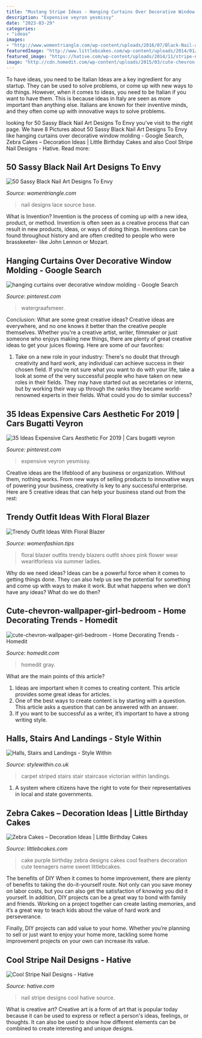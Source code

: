 ```yaml
---
title: "Mustang Stripe Ideas - Hanging Curtains Over Decorative Window Molding"
description: "Expensive veyron yesmissy"
date: "2023-03-29"
categories:
- "ideas"
images:
- "http://www.womentriangle.com/wp-content/uploads/2016/07/Black-Nail-art-designs40180716.jpg"
featuredImage: "http://www.littlebcakes.com/wp-content/uploads/2014/01/Purple-Zebra-Cake.jpg"
featured_image: "https://hative.com/wp-content/uploads/2014/11/stripe-nail-designs/20-stripe-nail-designs.jpg"
image: "http://cdn.homedit.com/wp-content/uploads/2015/03/cute-chevron-wallpaper-girl-bedroom-576x1024.jpg"
---
```



To have ideas, you need to be Italian
Ideas are a key ingredient for any startup. They can be used to solve problems, or come up with new ways to do things. However, when it comes to ideas, you need to be Italian if you want to have them. This is because ideas in Italy are seen as more important than anything else. Italians are known for their inventive minds, and they often come up with innovative ways to solve problems.

	

		
looking for 50 Sassy Black Nail Art Designs To Envy you've visit to the right page. We have 8 Pictures about 50 Sassy Black Nail Art Designs To Envy like hanging curtains over decorative window molding - Google Search, Zebra Cakes – Decoration Ideas | Little Birthday Cakes and also Cool Stripe Nail Designs - Hative. Read more:
		
    
## 50 Sassy Black Nail Art Designs To Envy

<img loading=lazy src="http://www.womentriangle.com/wp-content/uploads/2016/07/Black-Nail-art-designs40180716.jpg" onerror="this.onerror=null;this.src='https://tse4.mm.bing.net/th?id=OIP.L1mLBA-xrTjzcaeq2NwgvAHaLP&amp;pid=15.1';" alt="50 Sassy Black Nail Art Designs To Envy">

_Source: womentriangle.com_

>nail designs lace source base. 

	

What is Invention?
Invention is the process of coming up with a new idea, product, or method. Invention is often seen as a creative process that can result in new products, ideas, or ways of doing things. Inventions can be found throughout history and are often credited to people who were brasskeeter- like John Lennon or Mozart.

    
## Hanging Curtains Over Decorative Window Molding - Google Search

<img loading=lazy src="https://i.pinimg.com/736x/52/6a/aa/526aaabcd10b2ac41df46b7cecdbfff5.jpg" onerror="this.onerror=null;this.src='https://tse3.mm.bing.net/th?id=OIP.9g2THQfgQpMnMnEULVY7kwHaLM&amp;pid=15.1';" alt="hanging curtains over decorative window molding - Google Search">

_Source: pinterest.com_

>watergraafsmeer. 

	

Conclusion: What are some great creative ideas?
Creative ideas are everywhere, and no one knows it better than the creative people themselves. Whether you're a creative artist, writer, filmmaker or just someone who enjoys making new things, there are plenty of great creative ideas to get your juices flowing. Here are some of our favorites: 
1. Take on a new role in your industry: There's no doubt that through creativity and hard work, any individual can achieve success in their chosen field. If you're not sure what you want to do with your life, take a look at some of the very successful people who have taken on new roles in their fields. They may have started out as secretaries or interns, but by working their way up through the ranks they became world-renowned experts in their fields. What could you do to similar success? 


    
## 35 Ideas Expensive Cars Aesthetic For 2019 | Cars Bugatti Veyron

<img loading=lazy src="https://i.pinimg.com/736x/85/a5/12/85a5124856100028c4246b8ee879ecba.jpg" onerror="this.onerror=null;this.src='https://tse3.mm.bing.net/th?id=OIP.bmKSzTXnCg7Fday5W6gEbAAAAA&amp;pid=15.1';" alt="35 Ideas Expensive Cars Aesthetic For 2019 | Cars bugatti veyron">

_Source: pinterest.com_

>expensive veyron yesmissy. 

	

Creative ideas are the lifeblood of any business or organization. Without them, nothing works. From new ways of selling products to innovative ways of powering your business, creativity is key to any successful enterprise. Here are 5 creative ideas that can help your business stand out from the rest:

    
## Trendy Outfit Ideas With Floral Blazer

<img loading=lazy src="https://www.womenfashion.tips/wp-content/uploads/2015/03/fd3420af6dc0df777089dafff338c429-682x1024.jpg" onerror="this.onerror=null;this.src='https://tse4.mm.bing.net/th?id=OIP.4Pec2AHnFeYX9x7GQHLovQHaLH&amp;pid=15.1';" alt="Trendy Outfit Ideas With Floral Blazer">

_Source: womenfashion.tips_

>floral blazer outfits trendy blazers outfit shoes pink flower wear wearitforless via summer ladies. 

	

Why do we need ideas?
Ideas can be a powerful force when it comes to getting things done. They can also help us see the potential for something and come up with ways to make it work. But what happens when we don't have any ideas? What do we do then?

    
## Cute-chevron-wallpaper-girl-bedroom - Home Decorating Trends - Homedit

<img loading=lazy src="http://cdn.homedit.com/wp-content/uploads/2015/03/cute-chevron-wallpaper-girl-bedroom-576x1024.jpg" onerror="this.onerror=null;this.src='https://tse1.mm.bing.net/th?id=OIP.63RhkDzRilW-P_33MywnoAHaNK&amp;pid=15.1';" alt="cute-chevron-wallpaper-girl-bedroom - Home Decorating Trends - Homedit">

_Source: homedit.com_

>homedit gray. 

	

What are the main points of this article?
1. Ideas are important when it comes to creating content. This article provides some great ideas for articles.
2. One of the best ways to create content is by starting with a question. This article asks a question that can be answered with an answer.
3. If you want to be successful as a writer, it’s important to have a strong writing style.

    
## Halls, Stairs And Landings - Style Within

<img loading=lazy src="https://www.stylewithin.co.uk/wp-content/uploads/2019/01/striped-carpet-e1548015769962-603x1071.jpg" onerror="this.onerror=null;this.src='https://tse2.mm.bing.net/th?id=OIP.ONxCH4JWT4oin9RCBHYLwAHaNJ&amp;pid=15.1';" alt="Halls, Stairs and Landings - Style Within">

_Source: stylewithin.co.uk_

>carpet striped stairs stair staircase victorian within landings. 

	

1. A system where citizens have the right to vote for their representatives in local and state governments.

    
## Zebra Cakes – Decoration Ideas | Little Birthday Cakes

<img loading=lazy src="http://www.littlebcakes.com/wp-content/uploads/2014/01/Purple-Zebra-Cake.jpg" onerror="this.onerror=null;this.src='https://tse3.mm.bing.net/th?id=OIP.9FLF1sxO89gi3PtxKDdR4wHaLJ&amp;pid=15.1';" alt="Zebra Cakes – Decoration Ideas | Little Birthday Cakes">

_Source: littlebcakes.com_

>cake purple birthday zebra designs cakes cool feathers decoration cute teenagers name sweet littlebcakes. 

	

The benefits of DIY
When it comes to home improvement, there are plenty of benefits to taking the do-it-yourself route. Not only can you save money on labor costs, but you can also get the satisfaction of knowing you did it yourself.
In addition, DIY projects can be a great way to bond with family and friends. Working on a project together can create lasting memories, and it’s a great way to teach kids about the value of hard work and perseverance.

Finally, DIY projects can add value to your home. Whether you’re planning to sell or just want to enjoy your home more, tackling some home improvement projects on your own can increase its value.

    
## Cool Stripe Nail Designs - Hative

<img loading=lazy src="https://hative.com/wp-content/uploads/2014/11/stripe-nail-designs/20-stripe-nail-designs.jpg" onerror="this.onerror=null;this.src='https://tse1.mm.bing.net/th?id=OIP.mna4A5pXSR60w9UfZ-jZjgHaLa&amp;pid=15.1';" alt="Cool Stripe Nail Designs - Hative">

_Source: hative.com_

>nail stripe designs cool hative source. 

	

What is creative art?
Creative art is a form of art that is popular today because it can be used to express or reflect a person's ideas, feelings, or thoughts. It can also be used to show how different elements can be combined to create interesting and unique designs.

